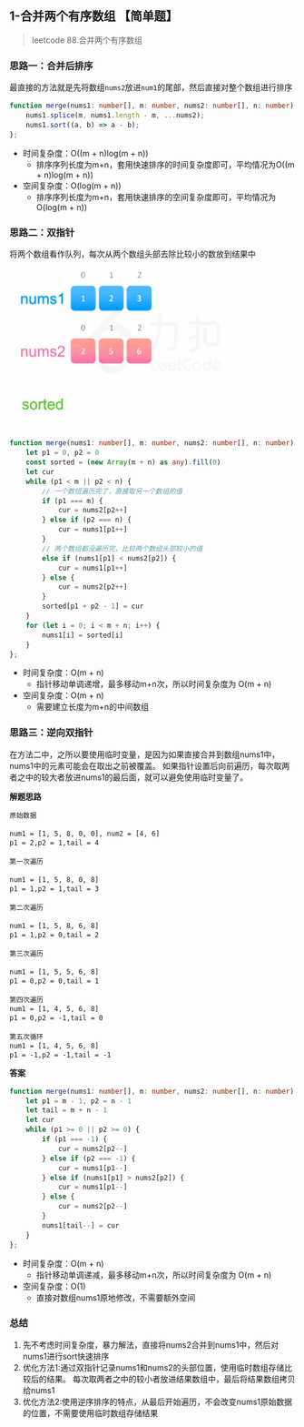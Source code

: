 ## 1-合并两个有序数组 【简单题】

> leetcode 88.合并两个有序数组

### 思路一：合并后排序

最直接的方法就是先将数组`nums2`放进`num1`的尾部，然后直接对整个数组进行排序

```ts
function merge(nums1: number[], m: number, nums2: number[], n: number): void {
    nums1.splice(m, nums1.length - m, ...nums2);
    nums1.sort((a, b) => a - b);
};
```

- 时间复杂度：O((m + n)log(m + n))
  - 排序序列长度为m+n，套用快速排序的时间复杂度即可，平均情况为O((m + n)log(m + n))
- 空间复杂度：O(log(m + n))
  - 排序序列长度为m+n，套用快速排序的空间复杂度即可，平均情况为O(log(m + n))

### 思路二：双指针

将两个数组看作队列，每次从两个数组头部去除比较小的数放到结果中

![双指针](../images/1_双指针.gif)

```ts
function merge(nums1: number[], m: number, nums2: number[], n: number): void {
    let p1 = 0, p2 = 0
    const sorted = (new Array(m + n) as any).fill(0)
    let cur
    while (p1 < m || p2 < n) {
        // 一个数组遍历完了，直接取另一个数组的值
        if (p1 === m) {
            cur = nums2[p2++]
        } else if (p2 === n) {
            cur = nums1[p1++]
        }
        // 两个数组都没遍历完，比较两个数组头部较小的值
        else if (nums1[p1] < nums2[p2]) {
            cur = nums1[p1++]
        } else {
            cur = nums2[p2++]
        }
        sorted[p1 + p2 - 1] = cur
    }
    for (let i = 0; i < m + n; i++) {
        nums1[i] = sorted[i]
    }
};
```

- 时间复杂度：O(m + n)
  - 指针移动单调递增，最多移动m+n次，所以时间复杂度为 O(m + n)
- 空间复杂度：O(m + n)
  - 需要建立长度为m+n的中间数组

### 思路三：逆向双指针

在方法二中，之所以要使用临时变量，是因为如果直接合并到数组nums1中，nums1中的元素可能会在取出之前被覆盖。
如果指针设置后向前遍历，每次取两者之中的较大者放进nums1的最后面，就可以避免使用临时变量了。

**解题思路**

```text
原始数据

num1 = [1, 5, 8, 0, 0], num2 = [4, 6]
p1 = 2,p2 = 1,tail = 4

第一次遍历

num1 = [1, 5, 8, 0, 8]
p1 = 1,p2 = 1,tail = 3

第二次遍历

num1 = [1, 5, 8, 6, 8]
p1 = 1,p2 = 0,tail = 2

第三次遍历

num1 = [1, 5, 5, 6, 8]
p1 = 0,p2 = 0,tail = 1

第四次遍历
num1 = [1, 4, 5, 6, 8]
p1 = 0,p2 = -1,tail = 0

第五次循环
num1 = [1, 4, 5, 6, 8]
p1 = -1,p2 = -1,tail = -1

```

**答案**

```ts
function merge(nums1: number[], m: number, nums2: number[], n: number): void {
    let p1 = m - 1, p2 = n - 1
    let tail = m + n - 1
    let cur
    while (p1 >= 0 || p2 >= 0) {
        if (p1 === -1) {
            cur = nums2[p2--]
        } else if (p2 === -1) {
            cur = nums1[p1--]
        } else if (nums1[p1] > nums2[p2]) {
            cur = nums1[p1--]
        } else {
            cur = nums2[p2--]
        }
        nums1[tail--] = cur
    }
};
```

- 时间复杂度：O(m + n)
  - 指针移动单调递减，最多移动m+n次，所以时间复杂度为 O(m + n)
- 空间复杂度：O(1)
  - 直接对数组nums1原地修改，不需要额外空间

### 总结

1. 先不考虑时间复杂度，暴力解法，直接将nums2合并到nums1中，然后对nums1进行sort快速排序
2. 优化方法1:通过双指针记录nums1和nums2的头部位置，使用临时数组存储比较后的结果。
   每次取两者之中的较小者放进结果数组中，最后将结果数组拷贝给nums1
3. 优化方法2:使用逆序排序的特点，从最后开始遍历，不会改变nums1原始数据的位置，不需要使用临时数组存储结果